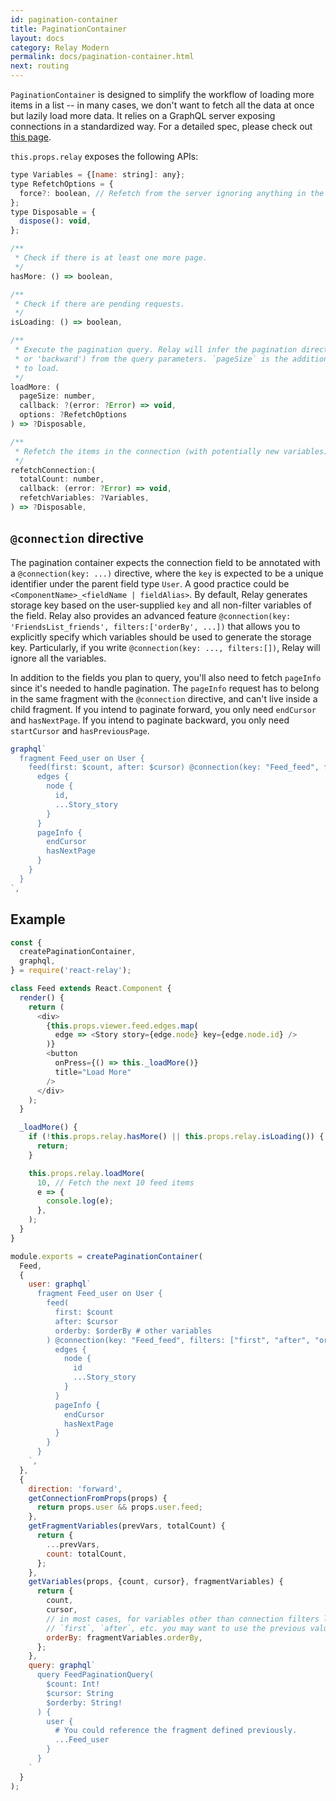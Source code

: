 ```yaml
---
id: pagination-container
title: PaginationContainer
layout: docs
category: Relay Modern
permalink: docs/pagination-container.html
next: routing
---
```


`PaginationContainer` is designed to simplify the workflow of loading more items in a list -- in many cases, we don't want to fetch all the data at once but lazily load more data. It relies on a GraphQL server exposing connections in a standardized way. For a detailed spec, please check out [this page](https://facebook.github.io/relay/graphql/connections.htm).

`this.props.relay` exposes the following APIs:

```javascript
type Variables = {[name: string]: any};
type RefetchOptions = {
  force?: boolean, // Refetch from the server ignoring anything in the cache.
};
type Disposable = {
  dispose(): void,
};

/**
 * Check if there is at least one more page.
 */
hasMore: () => boolean,

/**
 * Check if there are pending requests.
 */
isLoading: () => boolean,

/**
 * Execute the pagination query. Relay will infer the pagination direction (either 'forward'
 * or 'backward') from the query parameters. `pageSize` is the additional number of items
 * to load.
 */
loadMore: (
  pageSize: number,
  callback: ?(error: ?Error) => void,
  options: ?RefetchOptions
) => ?Disposable,

/**
 * Refetch the items in the connection (with potentially new variables).
 */
refetchConnection:(
  totalCount: number,
  callback: (error: ?Error) => void,
  refetchVariables: ?Variables,
) => ?Disposable,
```

## `@connection` directive

The pagination container expects the connection field to be annotated with a `@connection(key: ...)` directive, where the `key` is expected to be a unique identifier under the parent field type `User`. A good practice could be `<ComponentName>_<fieldName | fieldAlias>`. By default, Relay generates storage key based on the user-supplied `key` and all non-filter variables of the field. Relay also provides an advanced feature `@connection(key: 'FriendsList_friends', filters:['orderBy', ...])` that allows you to explicitly specify which variables should be used to generate the storage key. Particularly, if you write `@connection(key: ..., filters:[])`, Relay will ignore all the variables.

In addition to the fields you plan to query, you'll also need to fetch `pageInfo` since it's needed to handle pagination. The `pageInfo` request has to belong in the same fragment with the `@connection` directive, and can't live inside a child fragment. If you intend to paginate forward, you only need `endCursor` and `hasNextPage`. If you intend to paginate backward, you only need `startCursor` and `hasPreviousPage`.

```javascript
graphql`
  fragment Feed_user on User {
    feed(first: $count, after: $cursor) @connection(key: "Feed_feed", filters: ["first", "after", "orderby"]) {
      edges {
        node {
          id,
          ...Story_story
        }
      }
      pageInfo {
        endCursor
        hasNextPage
      }
    }
  }
`,
```

## Example

```javascript
const {
  createPaginationContainer,
  graphql,
} = require('react-relay');

class Feed extends React.Component {
  render() {
    return (
      <div>
        {this.props.viewer.feed.edges.map(
          edge => <Story story={edge.node} key={edge.node.id} />
        )}
        <button
          onPress={() => this._loadMore()}
          title="Load More"
        />
      </div>
    );
  }

  _loadMore() {
    if (!this.props.relay.hasMore() || this.props.relay.isLoading()) {
      return;
    }

    this.props.relay.loadMore(
      10, // Fetch the next 10 feed items
      e => {
        console.log(e);
      },
    );
  }
}

module.exports = createPaginationContainer(
  Feed,
  {
    user: graphql`
      fragment Feed_user on User {
        feed(
          first: $count
          after: $cursor
          orderby: $orderBy # other variables
        ) @connection(key: "Feed_feed", filters: ["first", "after", "orderby"]) {
          edges {
            node {
              id
              ...Story_story
            }
          }
          pageInfo {
            endCursor
            hasNextPage
          }
        }
      }
    `,
  },
  {
    direction: 'forward',
    getConnectionFromProps(props) {
      return props.user && props.user.feed;
    },
    getFragmentVariables(prevVars, totalCount) {
      return {
        ...prevVars,
        count: totalCount,
      };
    },
    getVariables(props, {count, cursor}, fragmentVariables) {
      return {
        count,
        cursor,
        // in most cases, for variables other than connection filters like
        // `first`, `after`, etc. you may want to use the previous values.
        orderBy: fragmentVariables.orderBy,
      };
    },
    query: graphql`
      query FeedPaginationQuery(
        $count: Int!
        $cursor: String
        $orderby: String!
      ) {
        user {
          # You could reference the fragment defined previously.
          ...Feed_user
        }
      }
    `
  }
);
```
